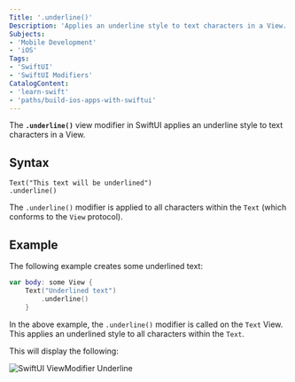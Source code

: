 ```yaml
---
Title: '.underline()'
Description: 'Applies an underline style to text characters in a View.'
Subjects:
- 'Mobile Development'
- 'iOS'
Tags:
- 'SwiftUI'
- 'SwiftUI Modifiers'
CatalogContent:
- 'learn-swift'
- 'paths/build-ios-apps-with-swiftui'
---
```


The **`.underline()`** view modifier in SwiftUI applies an underline style to text characters in a View.

## Syntax

```pseudo
Text("This text will be underlined")
.underline()
```

The `.underline()` modifier is applied to all characters within the `Text` (which conforms to the `View` protocol).

## Example

The following example creates some underlined text:

```swift
var body: some View {
    Text("Underlined text")
        .underline()
    }
```

In the above example, the `.underline()` modifier is called on the `Text` View. This applies an underlined style to all characters within the `Text`.
  
This will display the following:

![SwiftUI ViewModifier Underline](https://raw.githubusercontent.com/Codecademy/docs/main/media/swiftui-viewmodifier-underline.png)
